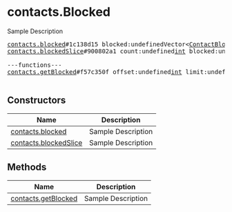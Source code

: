 # contacts.Blocked

Sample Description

<pre>
<a href="../constructor/contacts.blocked">contacts.blocked</a>#1c138d15 blocked:undefinedVector&lt;<a href="../type/ContactBlocked.md">ContactBlocked</a>&gt; users:undefinedVector&lt;<a href="../type/User.md">User</a>&gt; = undefined<a href="../type/contacts.Blocked.md">contacts.Blocked</a>;
<a href="../constructor/contacts.blockedSlice">contacts.blockedSlice</a>#900802a1 count:undefined<a href="../type/int.md">int</a> blocked:undefinedVector&lt;<a href="../type/ContactBlocked.md">ContactBlocked</a>&gt; users:undefinedVector&lt;<a href="../type/User.md">User</a>&gt; = undefined<a href="../type/contacts.Blocked.md">contacts.Blocked</a>;

---functions---
<a href="../method/contacts.getBlocked">contacts.getBlocked</a>#f57c350f offset:undefined<a href="../type/int.md">int</a> limit:undefined<a href="../type/int.md">int</a> = undefined<a href="../type/contacts.Blocked.md">contacts.Blocked</a>;

</pre>

## Constructors

| Name | Description |
|------|-------------|
| [contacts.blocked](../constructor/contacts.blocked.md) | Sample Description |
| [contacts.blockedSlice](../constructor/contacts.blockedSlice.md) | Sample Description |

## Methods

| Name | Description |
|------|-------------|
| [contacts.getBlocked](../method/contacts.getBlocked.md) | Sample Description |
